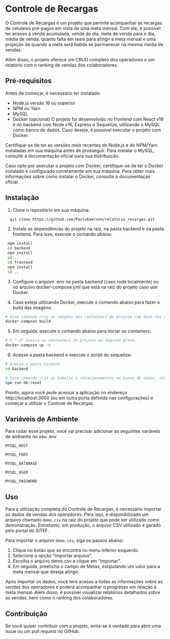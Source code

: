 
# Controle de Recargas

O Controle de Recargas é um projeto que permite acompanhar as recargas de celulares pré-pagos em vista de uma meta mensal. Com ele, é possível ter acesso à venda acumulada, venda do dia, meta de venda para o dia, média de venda, quanto falta em reais para atingir a meta mensal e uma projeção de quando a meta será batida se permanecer na mesma média de vendas.

Além disso, o projeto oferece um CRUD completo dos operadores e um relatório com o ranking de vendas dos colaboradores.

## Pré-requisitos
Antes de começar, é necessário ter instalado:

- Node.js versão 16 ou superior
- NPM ou Yarn
- MySQL
- Docker (opcional)
O projeto foi desenvolvido no frontend com React v18 e no backend com Node v16, Express e Sequelize, utilizando o MySQL como banco de dados. Caso deseje, é possível executar o projeto com Docker.

Certifique-se de ter as versões mais recentes do Node.js e do NPM/Yarn instaladas em sua máquina antes de prosseguir. Para instalar o MySQL, consulte a documentação oficial para sua distribuição.

Caso opte por executar o projeto com Docker, certifique-se de ter o Docker instalado e configurado corretamente em sua máquina. Para obter mais informações sobre como instalar o Docker, consulte a documentação oficial.

## Instalação

1. Clone o repositório em sua máquina:

``` bash
  git clone https://github.com/PauloEwerson/relatorio_recargas.git
```

2. Instale as dependências do projeto na raiz, na pasta backend e na pasta frontend. Para isso, execute o comando abaixo:

``` bash
 npm install
 cd backend
 npm install
 cd ..
 cd frontend
 npm install
 cd ..
```

3. Configure o arquivo .env na pasta backend (caso rode localmente) ou no arquivo docker-compose.yml que está na raiz do projeto caso use Docker.

4. Caso esteja utilizando Docker, execute o comando abaixo para fazer o build das imagens:

``` bash
# Esse comando cria as imagens dos containers do projeto com base nas configurações definidas no arquivo docker-compose.yml.
docker-compose build
```
5. Em seguida, execute o comando abaixo para iniciar os containers:

``` bash
# O "-d" inicia os containers do projeto em segundo plano.
docker-compose up -d
```

6. Acesse a pasta backend e execute o script do sequelize:

``` bash
# Acessa a pasta backend
cd backend

# Esse comando cria as tabelas e relacionamentos no banco de dados, além de popular algumas informações iniciais.
npm run db:reset
```
Pronto, agora você pode acessar a aplicação no endereço http://localhost:3000 (ou em outra porta definida nas configurações) e começar a utilizar o Controle de Recargas.

## Variáveis de Ambiente

Para rodar esse projeto, você vai precisar adicionar as seguintes variáveis de ambiente no seu .env

`MYSQL_HOST`

`MYSQL_PORT`

`MYSQL_DATABASE`

`MYSQL_USER`

`MYSQL_PASSWORD`

## Uso

Para a utilização completa do Controle de Recargas, é necessário importar os dados de vendas dos operadores. Para isso, é disponibilizado um arquivo chamado `demo.csv` na raiz do projeto que pode ser utilizado como demonstração. Entretanto, em produção, o arquivo CSV utilizado é gerado pelo portal do SITEF.

Para importar o arquivo `demo.csv`, siga os passos abaixo:

1. Clique no botão que se encontra no menu inferior esquerdo.
2. Selecione a opção "Importar arquivo".
3. Escolha o arquivo demo.csv e clique em "Importar".
4. Em seguida, preencha o campo de Metas, estipulando um valor para a meta mensal que deseja atingir.

Após importar os dados, você terá acesso a todas as informações sobre as vendas dos operadores e poderá acompanhar o progresso em relação à meta mensal. Além disso, é possível visualizar relatórios detalhados sobre as vendas, bem como o ranking dos colaboradores.

## Contribuição

Se você quiser contribuir com o projeto, sinta-se à vontade para abrir uma issue ou um pull request no GitHub.
